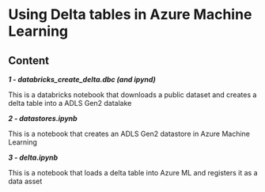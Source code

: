 # Using Delta tables in Azure Machine Learning

## Content

***1 - databricks_create_delta.dbc (and ipynd)***

This is a databricks notebook that downloads a public dataset and creates a delta table into a ADLS Gen2 datalake

***2 - datastores.ipynb***

This is a notebook that creates an ADLS Gen2 datastore in Azure Machine Learning

***3 - delta.ipynb***

This is a notebook that loads a delta table into Azure ML and registers it as a data asset
